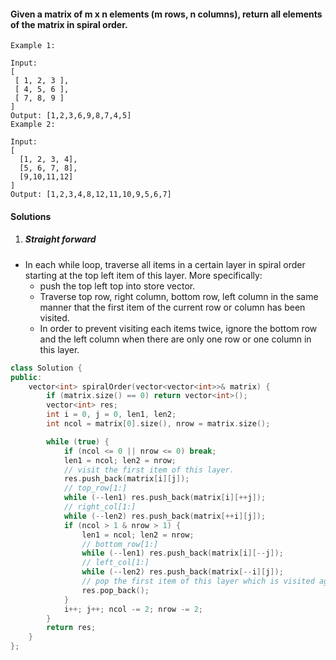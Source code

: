 #### Given a matrix of m x n elements (m rows, n columns), return all elements of the matrix in spiral order.

```
Example 1:

Input:
[
 [ 1, 2, 3 ],
 [ 4, 5, 6 ],
 [ 7, 8, 9 ]
]
Output: [1,2,3,6,9,8,7,4,5]
Example 2:

Input:
[
  [1, 2, 3, 4],
  [5, 6, 7, 8],
  [9,10,11,12]
]
Output: [1,2,3,4,8,12,11,10,9,5,6,7]
```


#### Solutions

1. ##### Straight forward

- In each while loop, traverse all items in a certain layer in spiral order starting at the top left item of this layer. More specifically:
    - push the top left top into store vector.
    - Traverse top row, right column, bottom row, left column in the same manner that the first item of the current row or column has been visited.
    - In order to prevent visiting each items twice, ignore the bottom row and the left column when there are only one row or one column in this layer.

```c++
class Solution {
public:
    vector<int> spiralOrder(vector<vector<int>>& matrix) {
        if (matrix.size() == 0) return vector<int>();
        vector<int> res;
        int i = 0, j = 0, len1, len2;
        int ncol = matrix[0].size(), nrow = matrix.size();

        while (true) {
            if (ncol <= 0 || nrow <= 0) break;
            len1 = ncol; len2 = nrow;
            // visit the first item of this layer.
            res.push_back(matrix[i][j]);
            // top_row[1:]
            while (--len1) res.push_back(matrix[i][++j]);
            // right_col[1:]
            while (--len2) res.push_back(matrix[++i][j]);
            if (ncol > 1 & nrow > 1) {
                len1 = ncol; len2 = nrow;
                // bottom_row[1:]
                while (--len1) res.push_back(matrix[i][--j]);
                // left_col[1:]
                while (--len2) res.push_back(matrix[--i][j]);
                // pop the first item of this layer which is visited again in the last time.
                res.pop_back();
            }
            i++; j++; ncol -= 2; nrow -= 2;
        }
        return res;
    }
};
```
